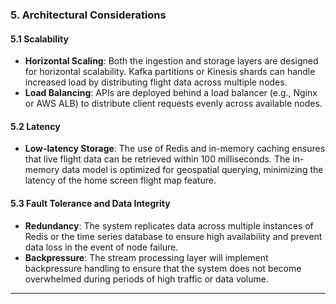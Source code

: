 
### 5. **Architectural Considerations**

#### 5.1 **Scalability**
- **Horizontal Scaling**: Both the ingestion and storage layers are designed for horizontal scalability. Kafka partitions or Kinesis shards can handle increased load by distributing flight data across multiple nodes.
- **Load Balancing**: APIs are deployed behind a load balancer (e.g., Nginx or AWS ALB) to distribute client requests evenly across available nodes.

#### 5.2 **Latency**
- **Low-latency Storage**: The use of Redis and in-memory caching ensures that live flight data can be retrieved within 100 milliseconds. The in-memory data model is optimized for geospatial querying, minimizing the latency of the home screen flight map feature.

#### 5.3 **Fault Tolerance and Data Integrity**

- **Redundancy**: The system replicates data across multiple instances of Redis or the time series database to ensure high availability and prevent data loss in the event of node failure.
- **Backpressure**: The stream processing layer will implement backpressure handling to ensure that the system does not become overwhelmed during periods of high traffic or data volume.

---
